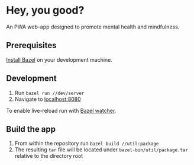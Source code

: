 # Hey, you good?

An PWA web-app designed to promote mental health and mindfulness.

## Prerequisites

[Install Bazel][1] on your development machine.

## Development

1. Run `bazel run //dev/server`
1. Navigate to <localhost:8080>

To enable live-reload run with [Bazel watcher][2].

## Build the app

1. From within the repository run `bazel build //util:package`
1. The resulting `tar` file will be located under `bazel-bin/util/package.tar` relative to the directory root

[1]: https://bazel.build/install
[2]: https://github.com/bazelbuild/bazel-watcher
